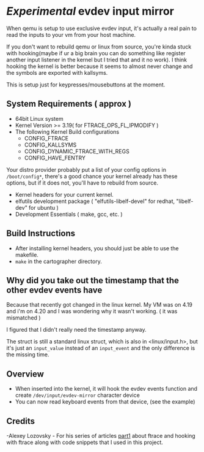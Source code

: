 # _Experimental_ evdev input mirror
When qemu is setup to use exclusive evdev input, it's actually a real pain to read the inputs to your vm from your host machine.

If you don't want to rebuild qemu or linux from source, you're kinda stuck with hooking(maybe if ur a big brain you can do something like register another input listener in the kernel but I tried that and it no work). I think hooking the kernel is better because it seems to almost never change and the symbols are exported with kallsyms.

This is setup just for keypresses/mousebuttons at the moment.

## System Requirements ( approx )
* 64bit Linux system
* Kernel Version >= 3.19( for FTRACE_OPS_FL_IPMODIFY )
* The following Kernel Build configurations 
	* CONFIG_FTRACE
	* CONFIG_KALLSYMS
	* CONFIG_DYNAMIC_FTRACE_WITH_REGS
	* CONFIG_HAVE_FENTRY
	
Your distro provider probably put a list of your config options in `/boot/config*`, there's a good chance your kernel already has these options, but if it does not, you'll have to rebuild from source.
* Kernel headers for your current kernel.
* elfutils development package ( "elfutils-libelf-devel" for redhat, "libelf-dev" for ubuntu )
* Development Essentials ( make, gcc, etc. )
## Build Instructions
*  After installing kernel headers, you should just be able to use the makefile.
* `make` in the cartographer directory.

## Why did you take out the timestamp that the other evdev events have
Because that recently got changed in the linux kernel. My VM was on 4.19 and i'm on 4.20 and I was wondering why it wasn't working. ( it was mismatched )

I figured that I didn't really need the timestamp anyway.

The struct is still a standard linux struct, which is also in <linux/input.h>, but it's just an `input_value` instead of an `input_event` and the only difference is the missing time.

## Overview
* When inserted into the kernel, it will hook the evdev events function and create `/dev/input/evdev-mirror` character device
* You can now read keyboard events from that device, (see the example)

## Credits

-Alexey Lozovsky - For his series of articles [part1](https://www.apriorit.com/dev-blog/544-hooking-linux-functions-1) about ftrace and hooking with ftrace along with code snippets that I used in this project.
